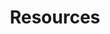 ---
layout: "layouts/resources.njk"
title: "Resources"
eleventyNavigation:
  key: 'Resources'
  title: 'Resources'
  order: 2
---
